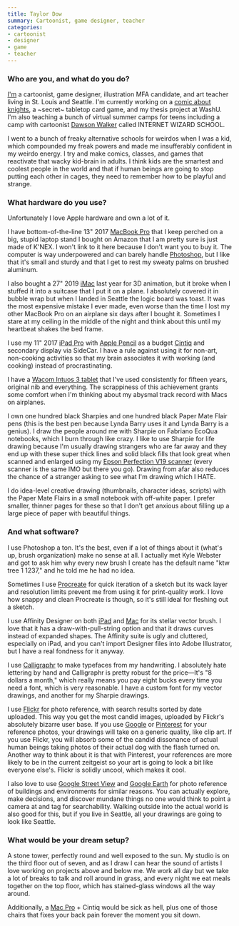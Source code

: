 ```yaml
---
title: Taylor Dow
summary: Cartoonist, game designer, teacher
categories:
- cartoonist
- designer
- game
- teacher
---
```


### Who are you, and what do you do?

[I'm](https://taylordow.art/ "Taylor's website.") a cartoonist, game designer, illustration MFA candidate, and art teacher living in St. Louis and Seattle. I'm currently working on a [comic about knights](https://www.instagram.com/p/CAu_QjiJ8hi/ "Taylor's drawing of knights, on Instagram."), a ~secret~ tabletop card game, and my thesis project at WashU. I'm also teaching a bunch of virtual summer camps for teens including a camp with cartoonist [Dawson Walker](https://www.instagram.com/dawsonpiselwalker/ "Dawson's Instagram account.") called INTERNET WIZARD SCHOOL.

I went to a bunch of freaky alternative schools for weirdos when I was a kid, which compounded my freak powers and made me insufferably confident in my weirdo energy. I try and make comics, classes, and games that reactivate that wacky kid-brain in adults. I think kids are the smartest and coolest people in the world and that if human beings are going to stop putting each other in cages, they need to remember how to be playful and strange.

### What hardware do you use?

Unfortunately I love Apple hardware and own a lot of it.

I have bottom-of-the-line 13" 2017 [MacBook Pro][macbook-pro] that I keep perched on a big, stupid laptop stand I bought on Amazon that I am pretty sure is just made of K'NEX. I won't link to it here because I don't want you to buy it. The computer is way underpowered and can barely handle [Photoshop][], but I like that it's small and sturdy and that I get to rest my sweaty palms on brushed aluminum.

I also bought a 27" 2019 [iMac][] last year for 3D animation, but it broke when I stuffed it into a suitcase that I put it on a plane. I absolutely covered it in bubble wrap but when I landed in Seattle the logic board was toast. It was the most expensive mistake I ever made, even worse than the time I lost my other MacBook Pro on an airplane six days after I bought it. Sometimes I stare at my ceiling in the middle of the night and think about this until my heartbeat shakes the bed frame.

I use my 11" 2017 [iPad Pro][ipad-pro] with [Apple Pencil][pencil] as a budget [Cintiq][] and secondary display via SideCar. I have a rule against using it for non-art, non-cooking activities so that my brain associates it with working (and cooking) instead of procrastinating.

I have a [Wacom Intuos 3 tablet][intuos] that I've used consistently for fifteen years, original nib and everything. The scrappiness of this achievement grants some comfort when I'm thinking about my abysmal track record with Macs on airplanes.

I own one hundred black Sharpies and one hundred black Paper Mate Flair pens (this is the best pen because Lynda Barry uses it and Lynda Barry is a genius). I draw the people around me with Sharpie on Fabriano EcoQua notebooks, which I burn through like crazy. I like to use Sharpie for life drawing because I'm usually drawing strangers who are far away and they end up with these super thick lines and solid black fills that look great when scanned and enlarged using my [Epson Perfection V19 scanner][perfection-v19] (every scanner is the same IMO but there you go). Drawing from afar also reduces the chance of a stranger asking to see what I'm drawing which I HATE.

I do idea-level creative drawing (thumbnails, character ideas, scripts) with the Paper Mate Flairs in a small notebook with off-white paper. I prefer smaller, thinner pages for these so that I don't get anxious about filling up a large piece of paper with beautiful things.

### And what software?

I use Photoshop a ton. It's the best, even if a lot of things about it (what's up, brush organization) make no sense at all. I actually met Kyle Webster and got to ask him why every new brush I create has the default name "ktw tree 1 1237," and he told me he had no idea.

Sometimes I use [Procreate][procreate-ios] for quick iteration of a sketch but its wack layer and resolution limits prevent me from using it for print-quality work. I love how snappy and clean Procreate is though, so it's still ideal for fleshing out a sketch.

I use Affinity Designer on both [iPad][affinity-designer-ios] and [Mac][affinity-designer] for its stellar vector brush. I love that it has a draw-with-pull-string option and that it draws curves instead of expanded shapes. The Affinity suite is ugly and cluttered, especially on iPad, and you can't import Designer files into Adobe Illustrator, but I have a real fondness for it anyway.

I use [Calligraphr][] to make typefaces from my handwriting. I absolutely hate lettering by hand and Calligraphr is pretty robust for the price—It's "8 dollars a month," which really means you pay eight bucks every time you need a font, which is very reasonable. I have a custom font for my vector drawings, and another for my Sharpie drawings.

I use [Flickr][] for photo reference, with search results sorted by date uploaded. This way you get the most candid images, uploaded by Flickr's absolutely bizarre user base. If you use [Google][] or [Pinterest][] for your reference photos, your drawings will take on a generic quality, like clip art. If you use Flickr, you will absorb some of the candid dissonance of actual human beings taking photos of their actual dog with the flash turned on. Another way to think about it is that with Pinterest, your references are more likely to be in the current zeitgeist so your art is going to look a bit like everyone else's. Flickr is solidly uncool, which makes it cool.

I also love to use [Google Street View][google-street-view] and [Google Earth][google-earth] for photo reference of buildings and environments for similar reasons. You can actually explore, make decisions, and discover mundane things no one would think to point a camera at and tag for searchability. Walking outside into the actual world is also good for this, but if you live in Seattle, all your drawings are going to look like Seattle.

### What would be your dream setup?

A stone tower, perfectly round and well exposed to the sun. My studio is on the third floor out of seven, and as I draw I can hear the sound of artists I love working on projects above and below me. We work all day but we take a lot of breaks to talk and roll around in grass, and every night we eat meals together on the top floor, which has stained-glass windows all the way around.

Additionally, a [Mac Pro][mac-pro] + Cintiq would be sick as hell, plus one of those chairs that fixes your back pain forever the moment you sit down.

[affinity-designer-ios]: https://apps.apple.com/us/app/affinity-designer/id1274090551 "A graphic design app for iOS."
[affinity-designer]: https://en.wikipedia.org/wiki/Affinity_Designer "A vector graphics editor."
[calligraphr]: https://www.calligraphr.com/en/ "A service to generate a font from handwriting."
[cintiq]: https://www.wacom.com/en/us/cintiq "A computer screen you can draw on."
[flickr]: https://www.flickr.com/ "A photo sharing website."
[google-earth]: http://www.google.com/earth/ "Software for modelling a 3D view of our planet."
[google-street-view]: https://en.wikipedia.org/wiki/Google_Street_View "A map service for seeing panoramic images of a given location."
[google]: https://www.google.com/ "A search engine."
[imac]: https://www.apple.com/imac/ "An all-in-one computer."
[intuos]: https://www.wacom.com/en-us/products/pen-tablets/intuos "A pen tablet."
[ipad-pro]: https://en.wikipedia.org/wiki/IPad_Pro "An iOS tablet."
[mac-pro]: https://www.apple.com/mac-pro/ "The Intel-based Mac tower computer."
[macbook-pro]: https://www.apple.com/macbook-pro/ "A laptop."
[pencil]: https://www.fiftythree.com/pencil "An iPad stylus."
[perfection-v19]: http://www.epson.com/cgi-bin/Store/jsp/Product.do?sku=B11B231201 "A scanner."
[photoshop]: https://www.adobe.com/products/photoshop.html "A bitmap image editor."
[pinterest]: https://www.pinterest.com/ "An online 'pinboard' service."
[procreate-ios]: https://itunes.apple.com/us/app/procreate/id425073498 "A powerful illustration app."
